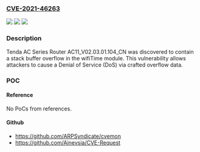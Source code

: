 ### [CVE-2021-46263](https://cve.mitre.org/cgi-bin/cvename.cgi?name=CVE-2021-46263)
![](https://img.shields.io/static/v1?label=Product&message=n%2Fa&color=blue)
![](https://img.shields.io/static/v1?label=Version&message=n%2Fa&color=blue)
![](https://img.shields.io/static/v1?label=Vulnerability&message=n%2Fa&color=brighgreen)

### Description

Tenda AC Series Router AC11_V02.03.01.104_CN was discovered to contain a stack buffer overflow in the wifiTime module. This vulnerability allows attackers to cause a Denial of Service (DoS) via crafted overflow data.

### POC

#### Reference
No PoCs from references.

#### Github
- https://github.com/ARPSyndicate/cvemon
- https://github.com/Ainevsia/CVE-Request

